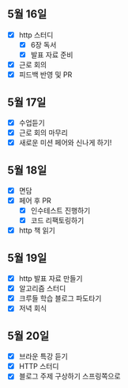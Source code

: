 ## 5월 16일

- [x] http 스터디
  - [x] 6장 독서
  - [x] 발표 자료 준비
- [x] 근로 회의
- [x] 피드백 반영 및 PR

## 5월 17일

- [x] 수업듣기
- [x] 근로 회의 마무리
- [x] 새로운 미션 페어와 신나게 하기!

## 5월 18일

- [x] 면담
- [x] 페어 후 PR
  - [x] 인수테스트 진행하기
  - [x] 코드 리팩토링하기
- [x] http 책 읽기

## 5월 19일

- [x] http 발표 자료 만들기
- [x] 알고리즘 스터디
- [x] 크루들 학습 블로그 파도타기
- [x] 저녁 회식

## 5월 20일

- [x] 브라운 특강 듣기
- [x] HTTP 스터디
- [x] 블로그 주제 구상하기 스프링쪽으로
